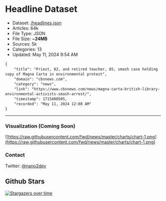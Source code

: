 # Headline Dataset

- Dataset: [/headlines.json](https://raw.githubusercontent.com/fwd/news/master/headlines.json) 
- Articles: 64k
- File Type: JSON
- File Size: ~**24MB**
- Sources: 5k
- Categories: 13
- Updated: May 11, 2024 9:54 AM

```
{
    "title": "Priest, 82, and retired teacher, 85, smash case holding copy of Magna Carta in environmental protest",
    "domain": "cbsnews.com",
    "category": "news",
    "link": "https://www.cbsnews.com/news/magna-carta-british-library-environmental-activists-smash-arrest/",
    "timestamp": 1715400505,
    "recorded": "May 11, 2024 12:08 AM"
}
```

---

### Visualization (Coming Soon)

![https://raw.githubusercontent.com/fwd/news/master/charts/chart-1.png](https://raw.githubusercontent.com/fwd/news/master/charts/chart-1.png)

### Contact 

Twitter: [@nano2dev](https://twitter.com/nano2dev)

## Github Stars

[![Stargazers over time](https://starchart.cc/fwd/news.svg)](https://starchart.cc/fwd/news)

